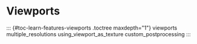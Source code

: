 Viewports
=========

::: {#toc-learn-features-viewports .toctree maxdepth="1"}
viewports multiple\_resolutions using\_viewport\_as\_texture
custom\_postprocessing
:::
